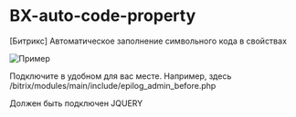 # BX-auto-code-property
[Битрикс] Автоматическое заполнение символьного кода в свойствах

![Пример](https://vsrank.com/images/ezgif-gif-maker.gif)

Подключите в удобном для вас месте. Например, здесь /bitrix/modules/main/include/epilog_admin_before.php

Должен быть подключен JQUERY <script src="https://ajax.googleapis.com/ajax/libs/jquery/3.5.1/jquery.min.js"></script>
